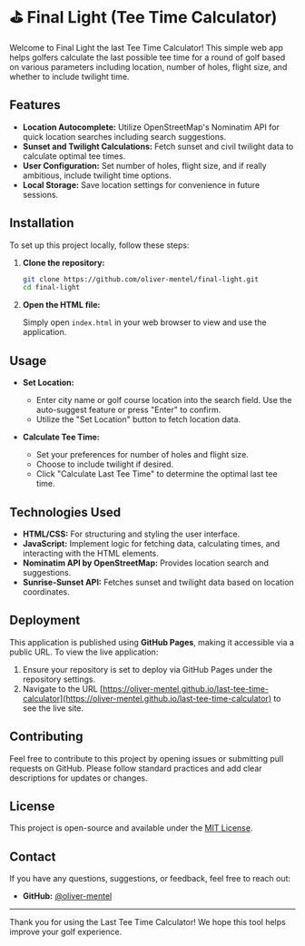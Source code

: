 # ⛳ Final Light (Tee Time Calculator)

Welcome to Final Light the last Tee Time Calculator! This simple web app helps golfers calculate the last possible tee time for a round of golf based on various parameters including location, number of holes, flight size, and whether to include twilight time.

## Features

- **Location Autocomplete:** Utilize OpenStreetMap's Nominatim API for quick location searches including search suggestions.
- **Sunset and Twilight Calculations:** Fetch sunset and civil twilight data to calculate optimal tee times.
- **User Configuration:** Set number of holes, flight size, and if really ambitious, include twilight time options.
- **Local Storage:** Save location settings for convenience in future sessions.

## Installation

To set up this project locally, follow these steps:

1. **Clone the repository:**

    ```bash
    git clone https://github.com/oliver-mentel/final-light.git
    cd final-light
    ```

2. **Open the HTML file:**

   Simply open `index.html` in your web browser to view and use the application.

## Usage

- **Set Location:**
  - Enter city name or golf course location into the search field. Use the auto-suggest feature or press "Enter" to confirm.
  - Utilize the "Set Location" button to fetch location data.

- **Calculate Tee Time:**
  - Set your preferences for number of holes and flight size.
  - Choose to include twilight if desired.
  - Click "Calculate Last Tee Time" to determine the optimal last tee time.

## Technologies Used

- **HTML/CSS:** For structuring and styling the user interface.
- **JavaScript:** Implement logic for fetching data, calculating times, and interacting with the HTML elements.
- **Nominatim API by OpenStreetMap:** Provides location search and suggestions.
- **Sunrise-Sunset API:** Fetches sunset and twilight data based on location coordinates.

## Deployment

This application is published using **GitHub Pages**, making it accessible via a public URL. To view the live application:

1. Ensure your repository is set to deploy via GitHub Pages under the repository settings.
2. Navigate to the URL [https://oliver-mentel.github.io/last-tee-time-calculator](https://oliver-mentel.github.io/last-tee-time-calculator) to see the live site.

## Contributing

Feel free to contribute to this project by opening issues or submitting pull requests on GitHub. Please follow standard practices and add clear descriptions for updates or changes.

## License

This project is open-source and available under the [MIT License](LICENSE).

## Contact

If you have any questions, suggestions, or feedback, feel free to reach out:

- **GitHub:** [@oliver-mentel](https://github.com/oliver-mentel)

---

Thank you for using the Last Tee Time Calculator! We hope this tool helps improve your golf experience.
